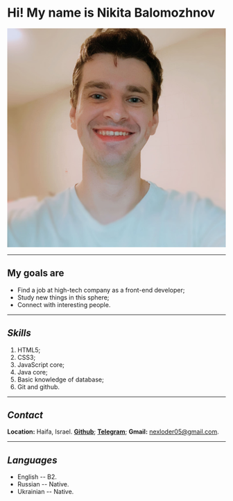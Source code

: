 # Hi! My name is __Nikita Balomozhnov__

![Photo of mine](./images/me.jpg)

---

## My goals are

* Find a job at high-tech company as a front-end developer;
* Study new things in this sphere;
* Connect with interesting people.

---

## _**Skills**_

1. HTML5;
2. CSS3;
3. JavaScript core;
4. Java core;
5. Basic knowledge of database;
6. Git and github.

---

## _**Contact**_

**Location:** Haifa, Israel.
[__Github__](https://github.com/nikitabalomozhnov);
[__Telegram__](https://t.me/nikblm);
**Gmail:** <nexloder05@gmail.com>.

---

## _**Languages**_

* English -- B2.
* Russian -- Native.
* Ukrainian -- Native.

